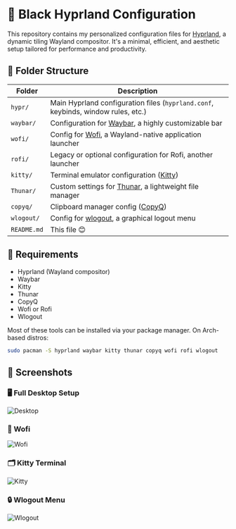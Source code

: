 # 🌟 Black Hyprland Configuration

This repository contains my personalized configuration files for [Hyprland](https://github.com/hyprwm/Hyprland), a dynamic tiling Wayland compositor. It's a minimal, efficient, and aesthetic setup tailored for performance and productivity.

## 📁 Folder Structure

| Folder     | Description                                         |
|------------|-----------------------------------------------------|
| `hypr/`    | Main Hyprland configuration files (`hyprland.conf`, keybinds, window rules, etc.) |
| `waybar/`  | Configuration for [Waybar](https://github.com/Alexays/Waybar), a highly customizable bar |
| `wofi/`    | Config for [Wofi](https://hg.sr.ht/~scoopta/wofi), a Wayland-native application launcher |
| `rofi/`    | Legacy or optional configuration for Rofi, another launcher |
| `kitty/`   | Terminal emulator configuration ([Kitty](https://sw.kovidgoyal.net/kitty/)) |
| `Thunar/`  | Custom settings for [Thunar](https://docs.xfce.org/xfce/thunar/start), a lightweight file manager |
| `copyq/`   | Clipboard manager config ([CopyQ](https://hluk.github.io/CopyQ/)) |
| `wlogout/` | Config for [wlogout](https://github.com/ArtsyMacaw/wlogout), a graphical logout menu |
| `README.md`| This file 😊 |

## 🔧 Requirements

- Hyprland (Wayland compositor)
- Waybar
- Kitty
- Thunar
- CopyQ
- Wofi or Rofi
- Wlogout

Most of these tools can be installed via your package manager. On Arch-based distros:

```bash
sudo pacman -S hyprland waybar kitty thunar copyq wofi rofi wlogout
```

## 📸 Screenshots

### 🖥️ Full Desktop Setup
![Desktop](https://github.com/user-attachments/assets/a50d133a-5729-4105-af56-2c9350a12f82)

### 🧮 Wofi
![Wofi](https://github.com/user-attachments/assets/2a9e1025-f854-416e-8f9f-44caf10fbc76)

### 🗂️ Kitty Terminal
![Kitty](https://github.com/user-attachments/assets/7821ca07-1ae6-40be-b55e-080e03641ed2)

### 🔒 Wlogout Menu
![Wlogout](https://github.com/user-attachments/assets/87030396-5b35-4b72-b2d5-0f4d3cdff593)
